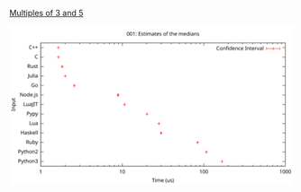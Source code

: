 [Multiples of 3 and 5](https://projecteuler.net/problem=1)

![Estimates of the medians](/plots/001.svg)
